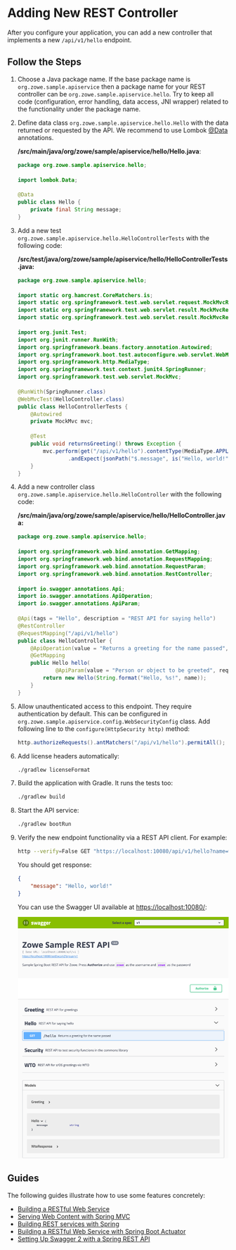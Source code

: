 # Adding New REST Controller

After you configure your application, you can add a new controller that implements a new `/api/v1/hello` endpoint.

## Follow the Steps

1. Choose a Java package name. If the base package name is `org.zowe.sample.apiservice` then a package name for your REST controller can be `org.zowe.sample.apiservice.hello`. Try to keep all code (configuration, error handling, data access, JNI wrapper) related to the functionality under the package name.

2. Define data class `org.zowe.sample.apiservice.hello.Hello` with the data returned or requested by the API. We recommend to use Lombok [@Data](https://projectlombok.org/features/Data) annotations.

    **/src/main/java/org/zowe/sample/apiservice/hello/Hello.java**:

    ```java
    package org.zowe.sample.apiservice.hello;

    import lombok.Data;

    @Data
    public class Hello {
        private final String message;
    }
    ```

3. Add a new test `org.zowe.sample.apiservice.hello.HelloControllerTests` with the following code:

    **/src/test/java/org/zowe/sample/apiservice/hello/HelloControllerTests.java:**

    ```java
    package org.zowe.sample.apiservice.hello;

    import static org.hamcrest.CoreMatchers.is;
    import static org.springframework.test.web.servlet.request.MockMvcRequestBuilders.get;
    import static org.springframework.test.web.servlet.result.MockMvcResultMatchers.jsonPath;
    import static org.springframework.test.web.servlet.result.MockMvcResultMatchers.status;

    import org.junit.Test;
    import org.junit.runner.RunWith;
    import org.springframework.beans.factory.annotation.Autowired;
    import org.springframework.boot.test.autoconfigure.web.servlet.WebMvcTest;
    import org.springframework.http.MediaType;
    import org.springframework.test.context.junit4.SpringRunner;
    import org.springframework.test.web.servlet.MockMvc;

    @RunWith(SpringRunner.class)
    @WebMvcTest(HelloController.class)
    public class HelloControllerTests {
        @Autowired
        private MockMvc mvc;

        @Test
        public void returnsGreeting() throws Exception {
            mvc.perform(get("/api/v1/hello").contentType(MediaType.APPLICATION_JSON)).andExpect(status().isOk())
                    .andExpect(jsonPath("$.message", is("Hello, world!")));
        }
    }
    ```

4. Add a new controller class `org.zowe.sample.apiservice.hello.HelloController` with the following code:

    **/src/main/java/org/zowe/sample/apiservice/hello/HelloController.java:**

    ```java
    package org.zowe.sample.apiservice.hello;

    import org.springframework.web.bind.annotation.GetMapping;
    import org.springframework.web.bind.annotation.RequestMapping;
    import org.springframework.web.bind.annotation.RequestParam;
    import org.springframework.web.bind.annotation.RestController;

    import io.swagger.annotations.Api;
    import io.swagger.annotations.ApiOperation;
    import io.swagger.annotations.ApiParam;

    @Api(tags = "Hello", description = "REST API for saying hello")
    @RestController
    @RequestMapping("/api/v1/hello")
    public class HelloController {
        @ApiOperation(value = "Returns a greeting for the name passed", nickname = "helloToSomeone")
        @GetMapping
        public Hello hello(
                @ApiParam(value = "Person or object to be greeted", required = false) @RequestParam(value = "name", defaultValue = "world") String name) {
            return new Hello(String.format("Hello, %s!", name));
        }
    }
    ```

5. Allow unauthenticated access to this endpoint. They require authentication by default. This can be configured in `org.zowe.sample.apiservice.config.WebSecurityConfig` class. Add following line to the `configure(HttpSecurity http)` method:

    ```java
    http.authorizeRequests().antMatchers("/api/v1/hello").permitAll();
    ```

6. Add license headers automatically:

    ```bash
    ./gradlew licenseFormat
    ```

7. Build the application with Gradle. It runs the tests too:

    ```bash
    ./gradlew build
    ```

8. Start the API service:

    ```bash
    ./gradlew bootRun
    ```

9.  Verify the new endpoint functionality via a REST API client. For example:

    ```bash
    http --verify=False GET "https://localhost:10080/api/v1/hello?name=world"
    ```

    You should get response:

    ```json
    {
        "message": "Hello, world!"
    }
    ```

    You can use the Swagger UI available at <https://localhost:10080/>:

    ![Swagger UI](images/hello-endpoint-swaggerui.png)

## Guides

The following guides illustrate how to use some features concretely:

- [Building a RESTful Web Service](https://spring.io/guides/gs/rest-service/)
- [Serving Web Content with Spring MVC](https://spring.io/guides/gs/serving-web-content/)
- [Building REST services with Spring](https://spring.io/guides/tutorials/bookmarks/)
- [Building a RESTful Web Service with Spring Boot Actuator](https://spring.io/guides/gs/actuator-service/)
- [Setting Up Swagger 2 with a Spring REST API](https://www.baeldung.com/swagger-2-documentation-for-spring-rest-api)
